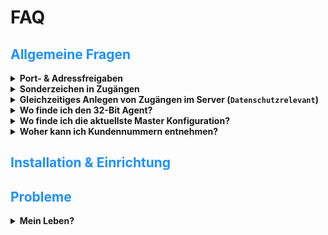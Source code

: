 # FAQ

  

## <span style="color:dodgerblue">Allgemeine Fragen</span>

  

[//]: #  (Port- & Adressfreigaben)

<details>

<summary><b>Port- & Adressfreigaben</b></summary>

  

### Ports und Protokolle

|Protokoll|Richtung |Ports |Bemerkung |

|:-------:|:--------:|:-----------------------------------------:|:------------------------------------------:|

|**HTTPS**|📶 Extern|**443**/*TCP* | |

|**HTTP** |📶 Extern|**80**/*TCP* |**Nicht für Live-Betrieb geeignet!** |

|**SMTP** |📶 Extern|**25**/*TCP*; **465**/*TCP*; **587**/*TCP* |*Nur, wenn HTTPS absolut nicht möglich ist!*|

|**SNMP** |🔗 Intern|**160**/*UDP*; **161**/*UDP*; **162**/*UDP*|*162 nur, wenn benötigt (Trap)* |

|**ECHO** |🔗 Intern|**7**/*TCP* | |

|**TCP** |🔗 Intern|**9148**/*TCP* | |

  

### Adressen

|Adresse |IP-Adresse |

|:------------------------------|:----------------:|

|https://fm.bissinger.de/ |**128.65.147.76** |

|https://update.simpleclicks.de/|**212.227.72.212**|

  

---

</details>

  

[//]: #  (Limitierung bei Erstellung von Zugängen)

<details>

<summary><b>Sonderzeichen in Zugängen</b></summary>

  

Ein Zugang darf nur einen gewissen Zeichensatz verwenden, damit dieser einwandfrei funktioniert! Im Passwort dürfen beispielsweise **keine** doppelten Anführungszeichen (``"``) vorkommen, die Anmeldung funktioniert ansonsten nicht.

Gleiches gilt beim Vergeben von Benutzernamen. Hier darf z.B. auch kein ``@`` verwendet werden.

Aufgrund der speziellen Behandlung von Passwörtern, dürfen für Passwörter keine Umlaute, wie ``Ä, Ö, Ü, ß`` verwendet werden.

Dies gilt für alle Logins in SimpleClicks, egal wo diese angelegt werden können.

  

### Auflistung von Zeichen, die für **Benutzernamen** verwendet werden können:

- Buchstaben von ``a bis z`` und von ``A bis Z``

- Umlaute (``ä, ö, ü, Ä, Ö, Ü, ß``)

- Zahlen von ``0 bis 9``

-  ``Leerzeichen``, ``!``, ``?``, ``-``, ``+``, ``.``, ``,``, ``/``, ``&``

  

### Auflistung von Zeichen, die für **Passwörter** verwendet werden können:

- Buchstaben von ``a bis z`` und von ``A bis Z``

- Zahlen von ``0 bis 9``

-  ``Leerzeichen``, ``!``, ``?``

  

> Möglicherweise sind noch einige weitere Zeichen möglich - hierzu bitte einfach testen und nachtragen.

  

---

</details>

  

[//]: #  (Gleichzeitiges Anlegen von Zugängen im Server)

<details>

<summary><b>Gleichzeitiges Anlegen von Zugängen im Server (<code>Datenschutzrelevant</code>)</b></summary>

  

Sollten mehrere Benutzer zeitgleich einen Zugang anlegen, kommt es zu **Datenverlust**!

  

<img  src="../.media/image001.png">

  

Sobald ein neuer Zugang angelegt wird, wird die Ansicht in anderen Browsersitzungen nicht aktualisiert. Speichert ein zweiter Benutzer seinen neuen Zugang, bevor seine Ansicht aktualisiert worden ist, wird der erste Zugang verworfen, da dieser in der Ansicht des zweiten Benutzers nicht vorhanden war.

Dies passiert auch, wenn ein Nutzer mit einer noch nicht aktualisierten Ansicht auf ``Speichern`` klickt - dann werden neue Daten mit dem Stand des Benutzers überschrieben. Es empfiehlt sich daher, Zugänge koordiniert einzutragen, sowie die Webseite gelegentlich zu aktualisieren (insbesondere, bevor Änderungen vorgenommen werden).

  

---

</details>

  

[//]: #  (Wo finde ich den 32-Bit Agent?)

<details>

<summary><b>Wo finde ich den 32-Bit Agent?</b></summary>

  

Der 32-Bit Agent ist zur Zeit auf der <a  href="https://www.simpleclicks.de/download">SimpleClicks-Website</a> zum Download verfügbar.

Alternativ sind sowohl die Installationsdateien des 64-Bit als auch 32-Bit Agents in der Bissinger Cloud unter

``SHB-Technik\SimpleClicks\Installationsdateien`` zu finden.

*Der Support des 32-Bit Agents läuft nach und nach aus, da Oracle den 32-Bit Support für Java 9 abgekündigt hat und es daher keine 32-Bit Versionen vom JRE mehr geben wird.*

  

---

</details>

  

[//]: #  (Wo finde ich die aktuellste Master Konfiguration?)

<details>

<summary><b>Wo finde ich die aktuellste Master Konfiguration?</b></summary>

  

Die aktuellsten Konfigurationsdateien sind in der Kategorie **SimpleClicks** im ``OneNote`` oder im Ordner:

``G:\SHB-Technik\SimpleClicks\Konfigurationen`` zu finden.

  

---

</details>

  

[//]: #  (Woher kann ich Kundennummern entnehmen?)

<details>

<summary><b>Woher kann ich Kundennummern entnehmen?</b></summary>

  

### Serviceschein

Als Kundennummer sollte die Nummer über dem Kundennamen auf dem Auftrag hinterlegt werden:

  

<img  src="../.media/image002.png">

  

Falls es sich hierbei um Grenke-/ABC-Nummern handelt, können diese Nummern von den Rollout Technikern ebenfalls verwendet werden.

  

> @Fleet-Team:

In regelmäßigen Abständen sollten die Grenke-/ABC-Nummern durch die jeweiligen Debitorennummern ersetzt werden. Nummern sind folgende:

>- 346374

>- 332846

>- 324144

  

### Auftrag

Den jeweiligen Auftrag öffnen (*``Shift`` + ``F5``*), im Reiter ``Allgemein`` steht dies im Feld ``Verk. an Deb.-Nr.``:

  

<img  src="../.media/image003.png">

  

### Callerfassung

<img  src="../.media/image004.png">

<img  src="../.media/image005.png">

<img  src="../.media/image006.png">

  

Mit ``Strg`` + ``F`` nach Kundennamen suchen und Debitorennummer kopieren:

  

<img  src="../.media/image007.png">

  

---

</details>

  

## <span style="color:dodgerblue">Installation & Einrichtung</span>

  

## <span style="color:dodgerblue">Probleme</span>

<details>

<summary><b>Mein Leben?</b></summary>

  

❗❌ Diese Sektion wird gelöscht!

  

---

</details>
<!--stackedit_data:
eyJoaXN0b3J5IjpbMTc4MDk1MTIwNF19
-->